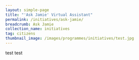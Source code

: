 ```yaml
---
layout: simple-page
title: "'Ask Jamie' Virtual Assistant"
permalink: /initiatives/ask-jamie/
breadcrumb: Ask Jamie
collection_name: initiatives
tag: citizens
thumbnail_image: /images/programmes/initiatives/test.jpg
---
```


test 
test